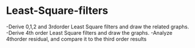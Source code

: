 # Least-Square-filters
-Derive 0,1,2 and 3rdorder Least Square filters and draw the related graphs.
-Derive 4th order Least Square filters and draw the graphs.
-Analyze 4thorder residual, and compare it to the third order results
